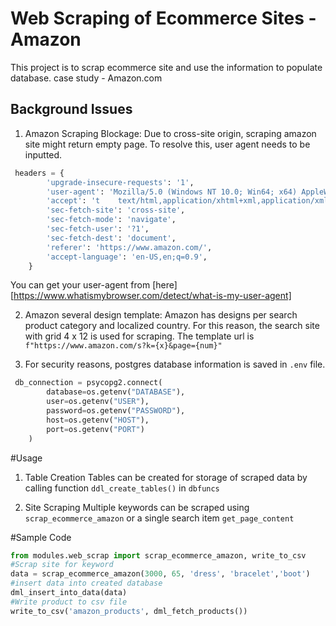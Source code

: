 # Web Scraping of Ecommerce Sites - Amazon
This project is to scrap ecommerce site and use the information to populate database.
case study - Amazon.com

## Background Issues
1. Amazon Scraping Blockage: Due to cross-site origin, scraping amazon site might return empty page. To resolve this, user agent needs to be inputted. 
```python
 headers = {
        'upgrade-insecure-requests': '1',
        'user-agent': 'Mozilla/5.0 (Windows NT 10.0; Win64; x64) AppleWebKit/537.36 (KHTML, like Gecko) Chrome/91.0.4472.114 Safari/537.36 Edg/91.0.864.54',
        'accept': 't	text/html,application/xhtml+xml,application/xml;q=0.9,image/webp,image/apng,*/*;q=0.8,application/signed-exchange;v=b3;q=0.9',
        'sec-fetch-site': 'cross-site',
        'sec-fetch-mode': 'navigate',
        'sec-fetch-user': '?1',
        'sec-fetch-dest': 'document',
        'referer': 'https://www.amazon.com/',
        'accept-language': 'en-US,en;q=0.9',
    }
```
You can get your user-agent from [here][https://www.whatismybrowser.com/detect/what-is-my-user-agent]

2. Amazon several design template: Amazon has designs per search product category and localized country. For this reason, the search site with grid 4 x 12 is used for scraping.
The template url is `f"https://www.amazon.com/s?k={x}&page={num}"`

3. For security reasons, postgres database information is saved in `.env` file.
```python
 db_connection = psycopg2.connect(
        database=os.getenv("DATABASE"),
        user=os.getenv("USER"),
        password=os.getenv("PASSWORD"),
        host=os.getenv("HOST"),
        port=os.getenv("PORT")
    )
```
#Usage
1. Table Creation
Tables can be created for storage of scraped data by calling function `ddl_create_tables()` in `dbfuncs`
   
2. Site Scraping
Multiple keywords can be scraped using `scrap_ecommerce_amazon` or a single search item `get_page_content`
   
#Sample Code
```python
from modules.web_scrap import scrap_ecommerce_amazon, write_to_csv
#Scrap site for keyword
data = scrap_ecommerce_amazon(3000, 65, 'dress', 'bracelet','boot')
#insert data into created database
dml_insert_into_data(data)
#Write product to csv file
write_to_csv('amazon_products', dml_fetch_products())
```